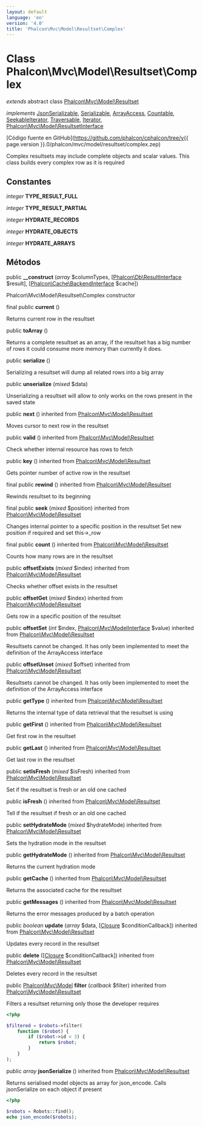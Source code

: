 ```yaml
---
layout: default
language: 'en'
version: '4.0'
title: 'Phalcon\Mvc\Model\Resultset\Complex'
---
```


# Class **Phalcon\Mvc\Model\Resultset\Complex**

*extends* abstract class [Phalcon\Mvc\Model\Resultset](Phalcon_Mvc_Model_Resultset)

*implements* [JsonSerializable](https://php.net/manual/en/class.jsonserializable.php), [Serializable](https://php.net/manual/en/class.serializable.php), [ArrayAccess](https://php.net/manual/en/class.arrayaccess.php), [Countable](https://php.net/manual/en/class.countable.php), [SeekableIterator](https://php.net/manual/en/class.seekableiterator.php), [Traversable](https://php.net/manual/en/class.traversable.php), [Iterator](https://php.net/manual/en/class.iterator.php), [Phalcon\Mvc\Model\ResultsetInterface](Phalcon_Mvc_Model_ResultsetInterface)

[Código fuente en GitHub](https://github.com/phalcon/cphalcon/tree/v{{ page.version }}.0/phalcon/mvc/model/resultset/complex.zep)

Complex resultsets may include complete objects and scalar values. This class builds every complex row as it is required

## Constantes

*integer* **TYPE_RESULT_FULL**

*integer* **TYPE_RESULT_PARTIAL**

*integer* **HYDRATE_RECORDS**

*integer* **HYDRATE_OBJECTS**

*integer* **HYDRATE_ARRAYS**

## Métodos

public **__construct** (*array* $columnTypes, [[Phalcon\Db\ResultInterface](Phalcon_Db_ResultInterface) $result], [[Phalcon\Cache\BackendInterface](Phalcon_Cache_BackendInterface) $cache])

Phalcon\Mvc\Model\Resultset\Complex constructor

final public **current** ()

Returns current row in the resultset

public **toArray** ()

Returns a complete resultset as an array, if the resultset has a big number of rows it could consume more memory than currently it does.

public **serialize** ()

Serializing a resultset will dump all related rows into a big array

public **unserialize** (*mixed* $data)

Unserializing a resultset will allow to only works on the rows present in the saved state

public **next** () inherited from [Phalcon\Mvc\Model\Resultset](Phalcon_Mvc_Model_Resultset)

Moves cursor to next row in the resultset

public **valid** () inherited from [Phalcon\Mvc\Model\Resultset](Phalcon_Mvc_Model_Resultset)

Check whether internal resource has rows to fetch

public **key** () inherited from [Phalcon\Mvc\Model\Resultset](Phalcon_Mvc_Model_Resultset)

Gets pointer number of active row in the resultset

final public **rewind** () inherited from [Phalcon\Mvc\Model\Resultset](Phalcon_Mvc_Model_Resultset)

Rewinds resultset to its beginning

final public **seek** (*mixed* $position) inherited from [Phalcon\Mvc\Model\Resultset](Phalcon_Mvc_Model_Resultset)

Changes internal pointer to a specific position in the resultset Set new position if required and set this->_row

final public **count** () inherited from [Phalcon\Mvc\Model\Resultset](Phalcon_Mvc_Model_Resultset)

Counts how many rows are in the resultset

public **offsetExists** (*mixed* $index) inherited from [Phalcon\Mvc\Model\Resultset](Phalcon_Mvc_Model_Resultset)

Checks whether offset exists in the resultset

public **offsetGet** (*mixed* $index) inherited from [Phalcon\Mvc\Model\Resultset](Phalcon_Mvc_Model_Resultset)

Gets row in a specific position of the resultset

public **offsetSet** (*int* $index, [Phalcon\Mvc\ModelInterface](Phalcon_Mvc_ModelInterface) $value) inherited from [Phalcon\Mvc\Model\Resultset](Phalcon_Mvc_Model_Resultset)

Resultsets cannot be changed. It has only been implemented to meet the definition of the ArrayAccess interface

public **offsetUnset** (*mixed* $offset) inherited from [Phalcon\Mvc\Model\Resultset](Phalcon_Mvc_Model_Resultset)

Resultsets cannot be changed. It has only been implemented to meet the definition of the ArrayAccess interface

public **getType** () inherited from [Phalcon\Mvc\Model\Resultset](Phalcon_Mvc_Model_Resultset)

Returns the internal type of data retrieval that the resultset is using

public **getFirst** () inherited from [Phalcon\Mvc\Model\Resultset](Phalcon_Mvc_Model_Resultset)

Get first row in the resultset

public **getLast** () inherited from [Phalcon\Mvc\Model\Resultset](Phalcon_Mvc_Model_Resultset)

Get last row in the resultset

public **setIsFresh** (*mixed* $isFresh) inherited from [Phalcon\Mvc\Model\Resultset](Phalcon_Mvc_Model_Resultset)

Set if the resultset is fresh or an old one cached

public **isFresh** () inherited from [Phalcon\Mvc\Model\Resultset](Phalcon_Mvc_Model_Resultset)

Tell if the resultset if fresh or an old one cached

public **setHydrateMode** (*mixed* $hydrateMode) inherited from [Phalcon\Mvc\Model\Resultset](Phalcon_Mvc_Model_Resultset)

Sets the hydration mode in the resultset

public **getHydrateMode** () inherited from [Phalcon\Mvc\Model\Resultset](Phalcon_Mvc_Model_Resultset)

Returns the current hydration mode

public **getCache** () inherited from [Phalcon\Mvc\Model\Resultset](Phalcon_Mvc_Model_Resultset)

Returns the associated cache for the resultset

public **getMessages** () inherited from [Phalcon\Mvc\Model\Resultset](Phalcon_Mvc_Model_Resultset)

Returns the error messages produced by a batch operation

public *boolean* **update** (*array* $data, [[Closure](https://php.net/manual/en/class.closure.php) $conditionCallback]) inherited from [Phalcon\Mvc\Model\Resultset](Phalcon_Mvc_Model_Resultset)

Updates every record in the resultset

public **delete** ([[Closure](https://php.net/manual/en/class.closure.php) $conditionCallback]) inherited from [Phalcon\Mvc\Model\Resultset](Phalcon_Mvc_Model_Resultset)

Deletes every record in the resultset

public [Phalcon\Mvc\Model](Phalcon_Mvc_Model) **filter** (*callback* $filter) inherited from [Phalcon\Mvc\Model\Resultset](Phalcon_Mvc_Model_Resultset)

Filters a resultset returning only those the developer requires

```php
<?php

$filtered = $robots->filter(
    function ($robot) {
        if ($robot->id < 3) {
            return $robot;
        }
    }
);

```

public *array* **jsonSerialize** () inherited from [Phalcon\Mvc\Model\Resultset](Phalcon_Mvc_Model_Resultset)

Returns serialised model objects as array for json_encode. Calls jsonSerialize on each object if present

```php
<?php

$robots = Robots::find();
echo json_encode($robots);

```